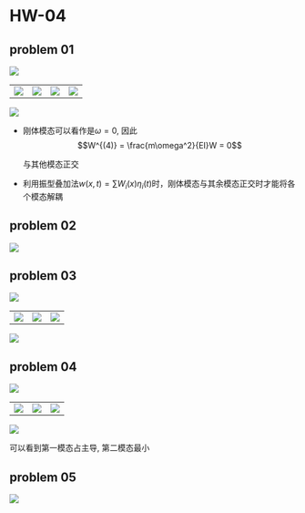 # HW-04

## problem 01

![](HW-04-01.drawio.svg)

|                                 |                                 |                                 |                                 |
| :-----------------------------: | :-----------------------------: | :-----------------------------: | :-----------------------------: |
| ![](figure/ques_04_01_02_1.png) | ![](figure/ques_04_01_02_2.png) | ![](figure/ques_04_01_02_3.png) | ![](figure/ques_04_01_02_4.png) |

![](HW-04-01-part-02.drawio.svg)

- 刚体模态可以看作是$\omega=0$, 因此
  $$W^{(4)} = \frac{m\omega^2}{EI}W = 0$$

  与其他模态正交

- 利用振型叠加法$w(x, t) = \sum W_i(x)\eta_i(t)$时，刚体模态与其余模态正交时才能将各个模态解耦

## problem 02

![](HW-04-02.drawio.svg)

## problem 03

![](HW-04-03.drawio.svg)

|                                 |                                 |                                 |
| :-----------------------------: | :-----------------------------: | :-----------------------------: |
| ![](figure/ques_04_03_02_1.png) | ![](figure/ques_04_03_02_2.png) | ![](figure/ques_04_03_02_3.png) |

![](HW-04-03-part-02.drawio.svg)

## problem 04

![](HW-04-04.drawio.svg)

|                                 |                                 |                                 |
| :-----------------------------: | :-----------------------------: | :-----------------------------: |
| ![](figure/ques_04_04_02_1.png) | ![](figure/ques_04_04_02_2.png) | ![](figure/ques_04_04_02_3.png) |

![](HW-04-04-part-02.drawio.svg)

可以看到第一模态占主导, 第二模态最小

## problem 05

![](HW-04-05.drawio.svg)
